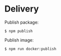 # Delivery

Publish package:

```console
$ npm publish
```

Publish image:

```console
$ npm run docker:publish
```
